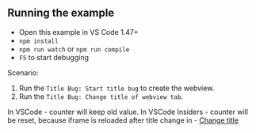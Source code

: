 ## Running the example

- Open this example in VS Code 1.47+
- `npm install`
- `npm run watch` or `npm run compile`
- `F5` to start debugging

Scenario:
1. Run the `Title Bug: Start title bug` to create the webview.
2. Run the `Title Bug: Change title of webview tab`.

In VSCode - counter will keep old value.
In VSCode Insiders - counter will be reset, because iframe is reloaded after title change in - [Change title](https://github.com/815are/title-bug/blob/main/src/extension.ts#L137)
